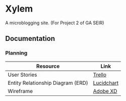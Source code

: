 # Xylem

A microblogging site. (For Project 2 of GA SEIR)

## Documentation

### Planning

| Resource                          | Link            |
|-----------------------------------|-----------------|
| User Stories                      | [Trello][3]     |
| Entity Relationship Diagram (ERD) | [Lucidchart][1] |
| Wireframe                         | [Adobe XD][2]   |

[1]:  https://lucid.app/lucidchart/62a36a47-96ac-4762-8948-601caa338a2e/view?page=0_0#
[2]:  https://xd.adobe.com/view/ab09d4da-ca19-40d8-8613-9f7ef9647524-fe5a/grid
[3]:  https://trello.com/b/pjzGxOWG

